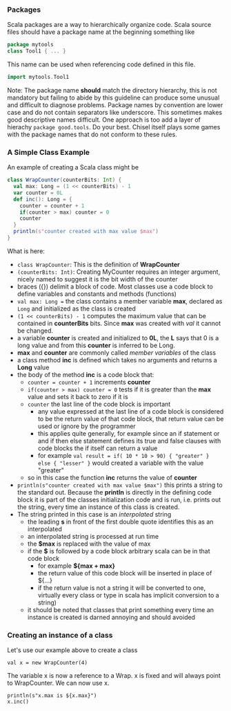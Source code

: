 ### Packages
Scala packages are a way to hierarchically organize code.  Scala source files should have a package name at the beginning something like 
```scala
package mytools
class Tool1 { ... }
```
This name can be used when referencing code defined in this file.  
```scala
import mytools.Tool1
```
Note: The package name  **should** match the directory hierarchy, this is not mandatory but failing to abide by this guideline can produce some unusual and difficult to diagnose problems. Package names by convention are lower case and do not contain separators like underscore.  This sometimes makes good descriptive names difficult.  One approach is too add a layer of hierachy ```package good.tools```.  Do your best.  Chisel itself plays some games with the package names that do not conform to these rules.

### A Simple Class Example
An example of creating a Scala class might be
```scala
class WrapCounter(counterBits: Int) {
  val max: Long = (1 << counterBits) - 1
  var counter = 0L
  def inc(): Long = {
    counter = counter + 1
    if(counter > max) counter = 0
    counter
  }
  println(s"counter created with max value $max")
}
```
What is here:
* ```class WrapCounter```: This is the definition of **WrapCounter**
* ```(counterBits: Int)```: Creating MyCounter requires an integer argument, nicely named to suggest it is the bit width of the counter
* braces ({}) delimit a block of code. Most classes use a code block to define variables and constants and methods (functions)
* ```val max: Long =``` the class contains a member variable **max**, declared as ```Long``` and initialized as the class is created
* ```(1 << counterBits) - 1``` computes the maximum value that can be contained in **counterBits** bits.  Since **max** was created with _val_ it cannot be changed.
* a variable **counter** is created and initialized to **0L**, the **L** says that 0 is a long value and from this **counter** is inferred to be Long.
* **max** and **counter** are commonly called _member variables_ of the class
* a class method **inc** is defined which takes no arguments and returns a **Long** value
* the body of the method **inc** is a code block that:
  * ```counter = counter + 1``` increments **counter**
  * ```if(counter > max) counter = 0``` tests if it is greater than the **max** value and sets it back to zero if it is
  * ```counter``` the last line of the code block is important
    * any value expressed at the last line of a code block is considered to be the return value of that code block, that return value can be used or ignore by the programmer
    * this applies quite generally, for example since an if statement or and if then else statement defines its true and false clauses with code blocks the if itself can return a value
    * for example ```val result = if( 10 * 10 > 90) { "greater" } else { "lesser" }``` would created a variable with the value "greater"
  * so in this case the function **inc** returns the value of **counter**
* ```println(s"counter created with max value $max")``` this prints a string to the standard out.  Because the **println** is directly in the defining code block it is part of the classes initialization code and is run, i.e. prints out the string, every time an instance of this class is created.
* The string printed in this case is an _interpolated_ string
  * the leading **s** in front of the first double quote identifies this as an interpolated
  * an interpolated string is processed at run time  
  * the **$max** is replaced with the value of max
  * if the **$** is followed by a code block arbitrary scala can be in that code block
    * for example **${max + max}**
    * the return value of this code block will be inserted  in place of ${...}
    * if the return value is not a string it will be converted to one, virtually every class or type in scala has implicit conversion to a string)
  * it should be noted that classes that print something every time an instance is created is darned annoying and should avoided

### Creating an instance of a class
Let's use our example above to create a class
```
val x = new WrapCounter(4)
```
The variable x is now a reference to a Wrap. x is fixed and will always point to WrapCounter.  We can now use x.
```
println(s"x.max is ${x.max}")
x.inc()


